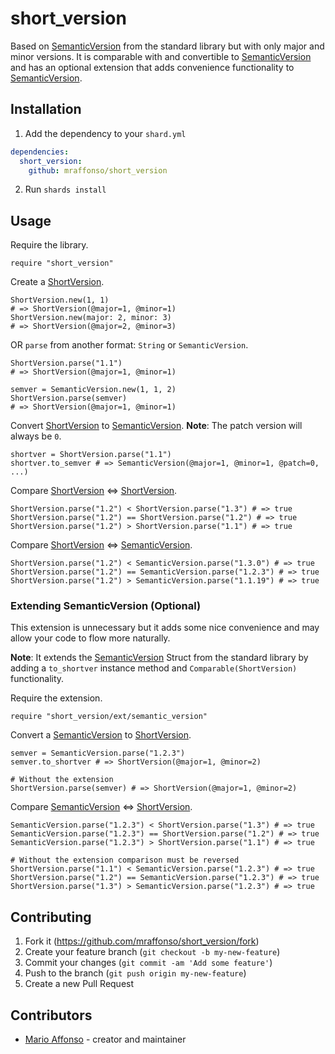 # short_version

Based on [SemanticVersion] from the standard library but with only major and minor versions. It is comparable with and convertible to [SemanticVersion] and has an optional extension that adds convenience functionality to [SemanticVersion].

## Installation

1. Add the dependency to your `shard.yml`

```yaml
dependencies:
  short_version:
    github: mraffonso/short_version
```

2. Run `shards install`

## Usage

Require the library.

```crystal
require "short_version"
```

Create a [ShortVersion].

```crystal
ShortVersion.new(1, 1)
# => ShortVersion(@major=1, @minor=1)
ShortVersion.new(major: 2, minor: 3)
# => ShortVersion(@major=2, @minor=3)
````

OR `parse` from another format: `String` or `SemanticVersion`.

```crystal
ShortVersion.parse("1.1")
# => ShortVersion(@major=1, @minor=1)

semver = SemanticVersion.new(1, 1, 2)
ShortVersion.parse(semver)
# => ShortVersion(@major=1, @minor=1)
````

Convert [ShortVersion] to [SemanticVersion]. **Note**: The patch version will always be `0`.

```crystal
shortver = ShortVersion.parse("1.1")
shortver.to_semver # => SemanticVersion(@major=1, @minor=1, @patch=0, ...)
```

Compare [ShortVersion] <=> [ShortVersion].

```crystal
ShortVersion.parse("1.2") < ShortVersion.parse("1.3") # => true
ShortVersion.parse("1.2") == ShortVersion.parse("1.2") # => true
ShortVersion.parse("1.2") > ShortVersion.parse("1.1") # => true
```

Compare [ShortVersion] <=> [SemanticVersion].

```crystal
ShortVersion.parse("1.2") < SemanticVersion.parse("1.3.0") # => true
ShortVersion.parse("1.2") == SemanticVersion.parse("1.2.3") # => true
ShortVersion.parse("1.2") > SemanticVersion.parse("1.1.19") # => true
```

### Extending SemanticVersion (Optional)

This extension is unnecessary but it adds some nice convenience and may allow your code to flow more naturally.

**Note**: It extends the [SemanticVersion] Struct from the standard library by adding a `to_shortver` instance method and `Comparable(ShortVersion)` functionality.

Require the extension.

```crystal
require "short_version/ext/semantic_version"
```

Convert a [SemanticVersion] to [ShortVersion].

```crystal
semver = SemanticVersion.parse("1.2.3")
semver.to_shortver # => ShortVersion(@major=1, @minor=2)

# Without the extension
ShortVersion.parse(semver) # => ShortVersion(@major=1, @minor=2)
```

Compare [SemanticVersion] <=> [ShortVersion].

```crystal
SemanticVersion.parse("1.2.3") < ShortVersion.parse("1.3") # => true
SemanticVersion.parse("1.2.3") == ShortVersion.parse("1.2") # => true
SemanticVersion.parse("1.2.3") > ShortVersion.parse("1.1") # => true

# Without the extension comparison must be reversed
ShortVersion.parse("1.1") < SemanticVersion.parse("1.2.3") # => true
ShortVersion.parse("1.2") == SemanticVersion.parse("1.2.3") # => true
ShortVersion.parse("1.3") > SemanticVersion.parse("1.2.3") # => true
```

## Contributing

1. Fork it (<https://github.com/mraffonso/short_version/fork>)
2. Create your feature branch (`git checkout -b my-new-feature`)
3. Commit your changes (`git commit -am 'Add some feature'`)
4. Push to the branch (`git push origin my-new-feature`)
5. Create a new Pull Request

## Contributors

- [Mario Affonso](https://github.com/mraffonso) - creator and maintainer

[ShortVersion]: https://github.com/mraffonso/short_version
[SemanticVersion]: https://crystal-lang.org/api/SemanticVersion.html
